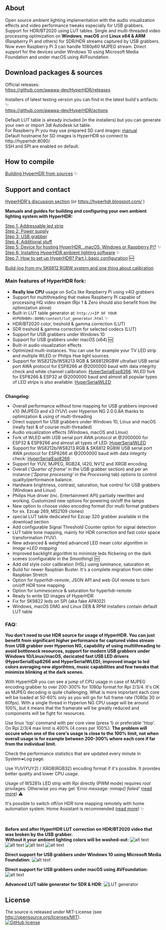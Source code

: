 ## About 

Open source ambient lighting implementation with the audio visualization effects and video performance tweaks especially for USB grabbers. Support for HDR/BT2020 using LUT tables. Single and multi-threaded video processing optimization on **Windows**, **macOS** and **Linux x64 & ARM** (Raspberry Pi and others) for SDR/HDR streams captured by USB grabbers. Now even Raspberry Pi 3 can handle 1080p60 MJPEG stream. Direct support for the devices under Windows 10 using Microsoft Media Foundation and under macOS using AVFoundation.

## Download packages & sources

Official releases: \
https://github.com/awawa-dev/HyperHDR/releases

Installers of latest testing version you can find in the latest build's artifacts: :sparkles: \
https://github.com/awawa-dev/HyperHDR/actions

Default LUT table is already included (in the installers) but you can generate your own or import 3dl Autodesk lut table.\
For Raspberry Pi you may use prepared SD card images: [manual](https://hyperhdr.blogspot.com/2020/11/hyperhdr-prepare-for-building-buying_17.html)\
Default hostname for SD images is HyperHDR so connect to http://hyperhdr:8090/ \
SSH and SPI are enabled on default.

## How to compile

[Building HyperHDR from sources](https://github.com/awawa-dev/HyperHDR/blob/master/CompileHowto.md) :sparkles:

## Support and contact

[HyperHDR's discussion section](https://github.com/awawa-dev/HyperHDR/discussions) (or https://hyperhdr.blogspot.com/ )

**Manuals and guides for building and configuring your own ambient lighting system with HyperHDR:**

[Step 1: Addressable led strip](https://hyperhdr.blogspot.com/2020/11/blog-post.html)\
[Step 2: Power supply](https://hyperhdr.blogspot.com/2020/11/hyperhdr-prepare-for-building-buying.html)\
[Step 3: USB grabber](https://hyperhdr.blogspot.com/2020/11/hyperhdr-prepare-for-building-buying_12.html)\
[Step 4: Additional stuff](https://hyperhdr.blogspot.com/2020/11/hyperhdr-prepare-for-building-buying_13.html)\
[Step 5: Device for hosting HyperHDR...macOS, Windows or Raspberry Pi?](https://hyperhdr.blogspot.com/2020/11/hyperhdr-prepare-for-building-buying_14.html) :sparkles: \
[Step 6: Installing HyperHDR ambient lighting software](https://hyperhdr.blogspot.com/2020/11/hyperhdr-prepare-for-building-buying_17.html) :sparkles: \
[Step 7: How to set up HyperHDR? Part I: basic configuration](https://hyperhdr.blogspot.com/2021/04/how-to-set-up-hyperhdr-part-i-basic.html) :new:

[Build-log from my SK6812 RGBW system and one thing about calibration](https://hyperhdr.blogspot.com/2020/12/my-build-log-using-sk6812-rgbw-led.html)

### Main features of HyperHDR fork:

* <b>Really low CPU</b> usage on SoCs like Raspberry Pi using v4l2 grabbers
* Support for multithreading that makes Raspberry Pi capable of processing HQ video stream (Rpi 1 & Zero should also benefit from the optimization alone)
* Built-in LUT table generator at: ````http://<IP OF YOUR HYPERHDR>:8090/content/lut_generator.html```` :sparkles:
* HDR/BT2020 color, treshold & gamma correction (LUT)
* SDR treshold & gamma correction for selected codecs (LUT)
* Support for USB grabbers under Windows 10
* Support for USB grabbers under macOS (x64) :new:
* Built-in audio visualization effects
* Optimized multi-instances. You can use for example your TV LED strip and multiple WLED or Philips Hue light sources.
* Support for WS8212b/WS8213 RGB & SK6812RGBW ultrafast USB serial port AWA protocol for ESP8266 at @2000000 baud with data integrity check and white channel calibration: [HyperSerialEsp8266](https://github.com/awawa-dev/HyperSerialEsp8266). WLED fork for ESP8266 & ESP32 at @2000000 baud and almost all popular types of LED strips is also available: [HyperSerialWLED](https://github.com/awawa-dev/HyperSerialWLED)

##
<b>Changelog:</b>
- Overall performance without tone mapping for USB grabbers improved x10 (MJPEG) and x3 (YUV) over Hyperion NG 2.0.0.8A thanks to optimization & using of multi-threading
- Direct support for USB grabbers under Windows 10, Linux and macOS (really fast & of course multi-threaded)
- Audio visualization effects (Windows, macOS and Linux)
- Fork of WLED with USB serial port AWA protocol at @2000000 for ESP32 & ESP8266 and almost all types of LED: [HyperSerialWLED](https://github.com/awawa-dev/HyperSerialWLED)
- Support for WS8212b/WS8213 RGB & SK6812 RGBW USB serial port AWA protocol for ESP8266 at @2000000 baud with data integrity check: [HyperSerialEsp8266](https://github.com/awawa-dev/HyperSerialEsp8266)
- Support for YUV, MJPEG, RGB24, I420, NV12 and XRGB encoding
- Overall (_'Quarter of frame'_ in the USB grabber section) and per an instance (_'Sparse processing'_ in the _Processing_ tab) options to control quality/performance balance.
- Hardware brightness, contrast, saturation, hue control for USB grabbers (Windows and Linux)
- Philips Hue driver (inc. Entertainment API) partially rewritten and working. Customized new options for powering on/off the lamps
- New option to choose video encoding format (for multi format grabbers for ex. Ezcap 269, MS2109 clones)
- special LUT table dedicated for Ezcap 320 grabber available in the download section
- Add configurable Signal Threshold Counter option for signal detection
- LUT table tone mapping, mainly for HDR correction and fast color space transformation (YUV).
- New advanced & weighted advanced LED mean color algorithm in _Image&#8594;LED mapping_
- Improved backlight algorithm to minimize leds flickering on the dark scenes (configurable in the _Smoothing_) :new:
- Add old style color calibration (HSL) using luminance, saturation et.
- Build for newer Raspbian Buster. It's a complete migration from older Raspbian Stretch
- Option for _hyperhdr-remote_, JSON API and web GUI remote to turn on/off HDR tone mapping
- Option for luminescence & saturation for hyperhdr-remote
- Ready to write SD images of HyperHDR
- Fix for SK9822 leds on SPI (aka fake APA102)
- Windows, macOS DMG and Linux DEB & RPM installers contain default LUT table

### FAQ:

**You don't need to use HDR source for usage of HyperHDR. You can just benefit from significant higher performance for captured video stream from USB grabber over Hyperion NG,  capability of using multithreading to avoid bottleneck resources, support for modern USB grabbers under Windows 10/Linux/macOS, decicated fast USB LED drivers (HyperSerialEsp8266 and HyperSerialWLED), improved image to led colors averaging new algorihtms, music capabilities and few tweaks that minimize blinking at the dark scenes.**

With HyperHDR you can see a jump of CPU usage in case of MJPEG encoding grabber to over 200-300% for 1080p format for Rpi 2/3/4.
It's OK as MJPEG decoding is quite challenging. What is more important each core will be loaded at 50-60% only as you will go for full frame rate (1080p 30 or 60fps).
With a single thread in Hyperion NG CPU usage will be around 100%, but it means that the framerate will be greatly reduced and components will be fight for resources.

Use linux 'top' command with per core view (press 1) or preferable 'htop'. On Rpi 2/3/4 max limit is 400% (4 cores per 100%). **The problem will occure when one of the core's usage is close to the 100% limit, not when overall usage is for example between 200-300% where each core if far from the individual limit.**

Check the performance statistics that are updated every minute in System➔Log page.

Use YUV(YUY2) / XRGB(RGB32) encoding format if it's possible. It provides better quality and lower CPU usage.

Usage of WS281x LED strip with Rpi directly (PWM mode) requires _root_ privilages. Otherwise you may get _'Error message: mmap() failed'_ ([read more](https://github.com/awawa-dev/HyperHDR/issues/52)) :warning:

It's possible to switch off/on HDR tone mapping remotely with home automation system. Home Assistant is recommended ([read more](https://github.com/awawa-dev/HyperHDR/issues/56#issuecomment-822017134)) :sparkles:

\
\
**Before and after HyperHDR LUT correction on HDR/BT2020 video that was broken by the USB grabber.\
Without it your ambient lighting colors will be washed-out:**
![alt text](https://i.postimg.cc/VsbZrGBx/cfinal.jpg)
![alt text](https://i.postimg.cc/sXbnH7yH/afinal.jpg)
![alt text](https://i.postimg.cc/zDnSY9kG/dfinal.jpg)
![alt text](https://i.postimg.cc/nr73yrhF/bfinal.jpg)

**Direct support for USB grabbers under Windows 10 using Microsoft Media Foundation:**
![alt text](https://i.postimg.cc/DfwF9bsj/win10.jpg)

**Direct support for USB grabbers under macOS using AVFoundation:**
![alt text](https://i.postimg.cc/6Bg4GKnY/Screen-Shot-2021-04-25-at-11-49-32-PM.png)

**Advanced LUT table generator for SDR & HDR:**
![LUT generator](https://i.postimg.cc/LmP6PYxy/LUT-table.jpg)

## License
The source is released under MIT-License (see http://opensource.org/licenses/MIT).<br>
[![GitHub license](https://img.shields.io/badge/License-MIT-yellow.svg)](https://raw.githubusercontent.com/awawa-dev/HyperHDR/master/LICENSE)
